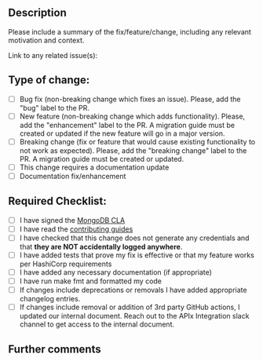 ## Description

Please include a summary of the fix/feature/change, including any relevant motivation and context.

Link to any related issue(s):

## Type of change:

- [ ] Bug fix (non-breaking change which fixes an issue). Please, add the "bug" label to the PR.
- [ ] New feature (non-breaking change which adds functionality). Please, add the "enhancement" label to the PR. A migration guide must be created or updated if the new feature will go in a major version.
- [ ] Breaking change (fix or feature that would cause existing functionality to not work as expected). Please, add the "breaking change" label to the PR. A migration guide must be created or updated.
- [ ] This change requires a documentation update
- [ ] Documentation fix/enhancement

## Required Checklist:

- [ ] I have signed the [MongoDB CLA](https://www.mongodb.com/legal/contributor-agreement)
- [ ] I have read the [contributing guides](https://github.com/mongodb-labs/atlas-cli-plugin-terraform/blob/master/CONTRIBUTING.md)
- [ ] I have checked that this change does not generate any credentials and that **they are NOT accidentally logged anywhere**.
- [ ] I have added tests that prove my fix is effective or that my feature works per HashiCorp requirements
- [ ] I have added any necessary documentation (if appropriate)
- [ ] I have run make fmt and formatted my code
- [ ] If changes include deprecations or removals I have added appropriate changelog entries.
- [ ] If changes include removal or addition of 3rd party GitHub actions, I updated our internal document. Reach out to the APIx Integration slack channel to get access to the internal document.

## Further comments
